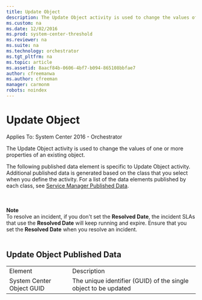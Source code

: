 ```yaml
---
title: Update Object
description: The Update Object activity is used to change the values of one or more properties of an existing object.
ms.custom: na
ms.date: 12/02/2016
ms.prod: system-center-threshold
ms.reviewer: na
ms.suite: na
ms.technology: orchestrator
ms.tgt_pltfrm: na
ms.topic: article
ms.assetid: 8aacf84b-0606-4bf7-b094-865108bbfae7
author: cfreemanwa
ms.author: cfreeman
manager: carmonm
robots: noindex
---
```

Update Object
=============

Applies To: System Center 2016 - Orchestrator

The Update Object activity is used to change the values of one or more properties of an existing object.

The following published data element is specific to Update Object activity. Additional published data is generated based on the class that you select when you define the activity. For a list of the data elements published by each class, see [Service Manager Published Data](service-manager-published-data.md).

<br><br><strong>Note </strong><br>To resolve an incident, if you don't set the **Resolved Date**, the incident SLAs that use the **Resolved Date** will keep running and expire. Ensure that you set the **Resolved Date** when you resolve an incident.<br><br>

Update Object Published Data
----------------------------

|   |   |
|---------------------------|-----------------------------------------------------------------|
| Element   | Description   |
| System Center Object GUID | The unique identifier (GUID) of the single object to be updated |

